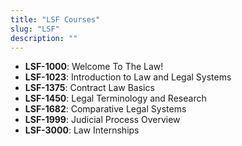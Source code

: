 ```yaml
---
title: "LSF Courses"
slug: "LSF"
description: ""
---
```


- **LSF-1000**: Welcome To The Law!
- **LSF-1023**: Introduction to Law and Legal Systems
- **LSF-1375**: Contract Law Basics
- **LSF-1450**: Legal Terminology and Research
- **LSF-1682**: Comparative Legal Systems
- **LSF-1999**: Judicial Process Overview
- **LSF-3000**: Law Internships
